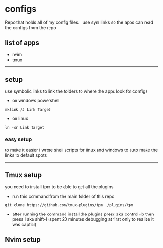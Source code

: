 # configs
Repo that holds all of my config files. I use sym links so the apps can read the configs from the repo


## list of apps
- nvim
- tmux

--------

## setup 
use symbolic links to link the folders to where the apps look for configs

- on windows powershell  
```
mklink /J Link Target
```
- on linux
```
ln -sr Link target
```

### easy setup
to make it easier i wrote shell scripts for linux and windows to auto make the links
to default spots

---------

## Tmux setup
you need to install tpm to be able to get all the plugins

- run this command from the main folder of this repo
```shell
git clone https://github.com/tmux-plugins/tpm ./plugins/tpm
```
- after running the command install the plugins
press <C-b> aka control+b then press I aka shift-I (spent 20 minutes debugging at first only to realize it was captial)

## Nvim setup
